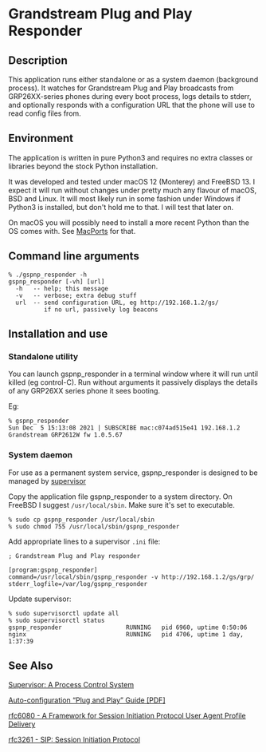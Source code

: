 # Grandstream Plug and Play Responder
## Description

This application runs either standalone or as a system daemon
(background process). It watches for Grandstream Plug and Play
broadcasts from GRP26XX-series phones during every boot process,
logs details to stderr, and optionally responds with a configuration
URL that the phone will use to read config files from.

## Environment

The application is written in pure Python3 and requires no extra
classes or libraries beyond the stock Python installation.

It was developed and tested under macOS 12 (Monterey) and FreeBSD
13.  I expect it will run without changes under pretty much any
flavour of macOS, BSD and Linux. It will most likely run in some
fashion under Windows if Python3 is installed, but don't hold me
to that.  I will test that later on.

On macOS you will possibly need to install a more recent Python than
the OS comes with. See [MacPorts](https://www.macports.org/) for that.

## Command line arguments
```
% ./gspnp_responder -h
gspnp_responder [-vh] [url]
  -h   -- help; this message
  -v   -- verbose; extra debug stuff
  url  -- send configuration URL, eg http://192.168.1.2/gs/
          if no url, passively log beacons
```

## Installation and use
### Standalone utility

You can launch gspnp_responder in a terminal window where it will
run until killed (eg control-C). Run without arguments it passively
displays the details of any GRP26XX series phone it sees booting.

Eg:
```
% gspnp_responder
Sun Dec  5 15:13:08 2021 | SUBSCRIBE mac:c074ad515e41 192.168.1.2 Grandstream GRP2612W fw 1.0.5.67
```

### System daemon

For use as a permanent system service, gspnp_responder is designed to be
managed by [supervisor](http://supervisord.org/)

Copy the application file gspnp_responder to a system directory.
On FreeBSD I suggest `/usr/local/sbin`. Make sure it's set to
executable.
```
% sudo cp gspnp_responder /usr/local/sbin
% sudo chmod 755 /usr/local/sbin/gspnp_responder
```

Add appropriate lines to a supervisor `.ini` file:
```
; Grandstream Plug and Play responder

[program:gspnp_responder]
command=/usr/local/sbin/gspnp_responder -v http://192.168.1.2/gs/grp/
stderr_logfile=/var/log/gspnp_responder
```

Update supervisor:
```
% sudo supervisorctl update all
% sudo supervisorctl status
gspnp_responder                  RUNNING   pid 6960, uptime 0:50:06
nginx                            RUNNING   pid 4706, uptime 1 day, 1:37:39
```

## See Also

[Supervisor: A Process Control System](http://supervisord.org/)

[Auto-configuration “Plug and Play” Guide [PDF]](https://www.grandstream.com/hubfs/Product_Documentation/GRP2600_Plug_and_Play_Guide.pdf?hsLang=en)

[rfc6080 - A Framework for Session Initiation Protocol User Agent Profile Delivery](https://datatracker.ietf.org/doc/html/rfc6080)

[rfc3261 - SIP: Session Initiation Protocol](https://datatracker.ietf.org/doc/html/rfc3261)

